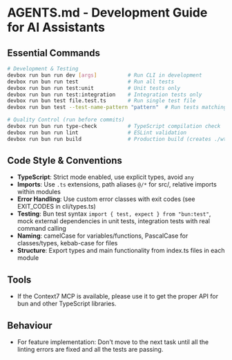 # AGENTS.md - Development Guide for AI Assistants

## Essential Commands
```bash
# Development & Testing
devbox run bun run dev [args]          # Run CLI in development
devbox run bun run test                # Run all tests  
devbox run bun run test:unit           # Unit tests only
devbox run bun run test:integration    # Integration tests only
devbox run bun test file.test.ts       # Run single test file
devbox run bun test --test-name-pattern "pattern"  # Run tests matching pattern

# Quality Control (run before commits)
devbox run bun run type-check          # TypeScript compilation check
devbox run bun run lint                # ESLint validation
devbox run bun run build               # Production build (creates ./wt binary)
```

## Code Style & Conventions
- **TypeScript**: Strict mode enabled, use explicit types, avoid `any`
- **Imports**: Use `.ts` extensions, path aliases `@/*` for src/, relative imports within modules
- **Error Handling**: Use custom error classes with exit codes (see EXIT_CODES in cli/types.ts)
- **Testing**: Bun test syntax `import { test, expect } from "bun:test"`, mock external dependencies in unit tests, integration tests with real command calling
- **Naming**: camelCase for variables/functions, PascalCase for classes/types, kebab-case for files
- **Structure**: Export types and main functionality from index.ts files in each module

## Tools
- If the Context7 MCP is available, please use it to get the proper API for bun and other TypeScript libraries.

## Behaviour
- For feature implementation: Don't move to the next task until all the linting errors are fixed and all the tests are passing. 

